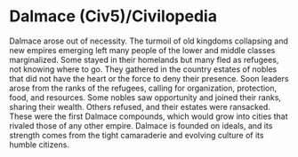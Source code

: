 # Dalmace (Civ5)/Civilopedia

Dalmace arose out of necessity. The turmoil of old kingdoms collapsing and new empires emerging left many people of the lower and middle classes marginalized. Some stayed in their homelands but many fled as refugees, not knowing where to go. They gathered in the country estates of nobles that did not have the heart or the force to deny their presence. Soon leaders arose from the ranks of the refugees, calling for organization, protection, food, and resources. Some nobles saw opportunity and joined their ranks, sharing their wealth. Others refused, and their estates were ransacked. These were the first Dalmace compounds, which would grow into cities that rivaled those of any other empire. Dalmace is founded on ideals, and its strength comes from the tight camaraderie and evolving culture of its humble citizens.